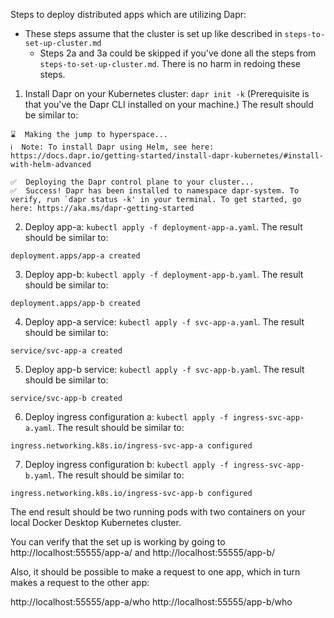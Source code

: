 Steps to deploy distributed apps which are utilizing Dapr:

- These steps assume that the cluster is set up like described in `steps-to-set-up-cluster.md`
    - Steps 2a and 3a could be skipped if you've done all the steps from `steps-to-set-up-cluster.md`. There is no harm in redoing these steps.

1. Install Dapr on your Kubernetes cluster: `dapr init -k` (Prerequisite is that you've the Dapr CLI installed on your machine.) The result should be similar to:
```
⌛  Making the jump to hyperspace...
ℹ️  Note: To install Dapr using Helm, see here: https://docs.dapr.io/getting-started/install-dapr-kubernetes/#install-with-helm-advanced

✅  Deploying the Dapr control plane to your cluster...
✅  Success! Dapr has been installed to namespace dapr-system. To verify, run `dapr status -k' in your terminal. To get started, go here: https://aka.ms/dapr-getting-started
```
2. Deploy app-a: `kubectl apply -f deployment-app-a.yaml`. The result should be similar to:
```
deployment.apps/app-a created
```
3. Deploy app-b: `kubectl apply -f deployment-app-b.yaml`. The result should be similar to:
```
deployment.apps/app-b created
```
4. Deploy app-a service: `kubectl apply -f svc-app-a.yaml`. The result should be similar to:
```
service/svc-app-a created
```
5. Deploy app-b service: `kubectl apply -f svc-app-b.yaml`. The result should be similar to:
```
service/svc-app-b created
```
6. Deploy ingress configuration a: `kubectl apply -f ingress-svc-app-a.yaml`. The result should be similar to:
```
ingress.networking.k8s.io/ingress-svc-app-a configured
```
7. Deploy ingress configuration b: `kubectl apply -f ingress-svc-app-b.yaml`. The result should be similar to:
```
ingress.networking.k8s.io/ingress-svc-app-b configured
```

The end result should be two running pods with two containers on your local Docker Desktop Kubernetes cluster.

You can verify that the set up is working by going to http://localhost:55555/app-a/ and http://localhost:55555/app-b/

Also, it should be possible to make a request to one app, which in turn makes a request to the other app:

http://localhost:55555/app-a/who
http://localhost:55555/app-b/who